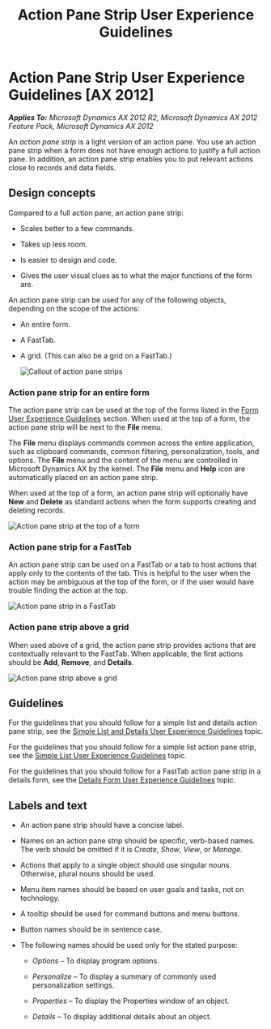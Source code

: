 ﻿---
title: Action Pane Strip User Experience Guidelines
TOCTitle: Action Pane Strip
ms:assetid: 9c6c3b52-fcde-4b84-a408-bb7c563f1526
ms:mtpsurl: https://msdn.microsoft.com/en-us/library/Gg886602(v=AX.60)
ms:contentKeyID: 35267966
ms.date: 11/07/2012
mtps_version: v=AX.60
---

# Action Pane Strip User Experience Guidelines [AX 2012]


_**Applies To:** Microsoft Dynamics AX 2012 R2, Microsoft Dynamics AX 2012 Feature Pack, Microsoft Dynamics AX 2012_

An *action pane strip* is a light version of an action pane. You use an action pane strip when a form does not have enough actions to justify a full action pane. In addition, an action pane strip enables you to put relevant actions close to records and data fields.

## Design concepts

Compared to a full action pane, an action pane strip:

  - Scales better to a few commands.

  - Takes up less room.

  - Is easier to design and code.

  - Gives the user visual clues as to what the major functions of the form are.

An action pane strip can be used for any of the following objects, depending on the scope of the actions:

  - An entire form.

  - A FastTab.

  - A grid. (This can also be a grid on a FastTab.)
    
    ![Callout of action pane strips](images/Gg886602.ActionPaneStrip_01(AX.60).png "Callout of action pane strips")

### Action pane strip for an entire form

The action pane strip can be used at the top of the forms listed in the [Form User Experience Guidelines](form-user-experience-guidelines.md) section. When used at the top of a form, the action pane strip will be next to the **File** menu.

The **File** menu displays commands common across the entire application, such as clipboard commands, common filtering, personalization, tools, and options. The **File** menu and the content of the menu are controlled in Microsoft Dynamics AX by the kernel. The **File** menu and **Help** icon are automatically placed on an action pane strip.

When used at the top of a form, an action pane strip will optionally have **New** and **Delete** as standard actions when the form supports creating and deleting records.

![Action pane strip at the top of a form](images/Gg848145.ActionPaneStrip_02(en-us,AX.60).png "Action pane strip at the top of a form")

### Action pane strip for a FastTab

An action pane strip can be used on a FastTab or a tab to host actions that apply only to the contents of the tab. This is helpful to the user when the action may be ambiguous at the top of the form, or if the user would have trouble finding the action at the top.

![Action pane strip in a FastTab](images/Gg886602.ActionPaneStrip_03(AX.60).png "Action pane strip in a FastTab")

### Action pane strip above a grid

When used above of a grid, the action pane strip provides actions that are contextually relevant to the FastTab. When applicable, the first actions should be **Add**, **Remove**, and **Details**.

![Action pane strip above a grid](images/Gg886602.ActionPaneStrip_04(AX.60).png "Action pane strip above a grid")

## Guidelines

For the guidelines that you should follow for a simple list and details action pane strip, see the [Simple List and Details User Experience Guidelines](simple-list-and-details-user-experience-guidelines.md) topic.

For the guidelines that you should follow for a simple list action pane strip, see the [Simple List User Experience Guidelines](simple-list-user-experience-guidelines.md) topic.

For the guidelines that you should follow for a FastTab action pane strip in a details form, see the [Details Form User Experience Guidelines](details-form-user-experience-guidelines.md) topic.

## Labels and text

  - An action pane strip should have a concise label.

  - Names on an action pane strip should be specific, verb-based names. The verb should be omitted if it is *Create*, *Show*, *View*, or *Manage*.

  - Actions that apply to a single object should use singular nouns. Otherwise, plural nouns should be used.

  - Menu item names should be based on user goals and tasks, not on technology.

  - A tooltip should be used for command buttons and menu buttons.

  - Button names should be in sentence case.

  - The following names should be used only for the stated purpose:
    
      - *Options* – To display program options.
    
      - *Personalize* – To display a summary of commonly used personalization settings.
    
      - *Properties* – To display the Properties window of an object.
    
      - *Details* – To display additional details about an object.

